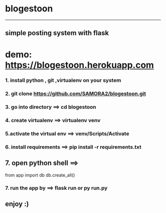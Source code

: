 # blogestoon

--------------------------------
simple posting system with flask
--------------------------------

# demo:  https://blogestoon.herokuapp.com

### 1. install python , git ,virtualenv on your system
### 2. git clone https://github.com/SAMORA2/blogestoon.git
### 3. go into directory  ==> cd blogestoon
### 4. create virtualenv   ==>  virtualenv venv
### 5.activate the virtual env ==> venv/Scripts/Activate
### 6. install requirements ==>  pip install -r requirements.txt

## 7. open python shell ==> 
from app import db 
db.create_all()

### 7. run the app by ==> flask run   or   py run.py

## enjoy :)


